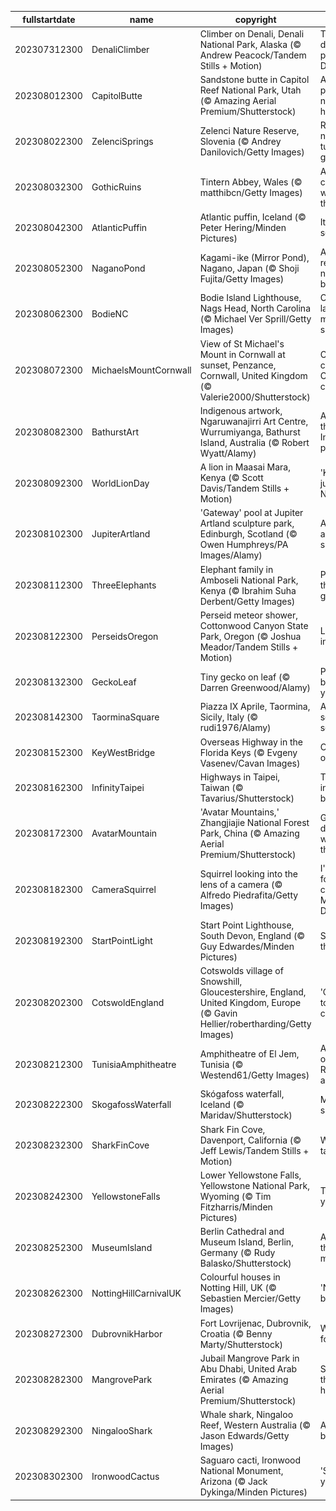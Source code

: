 |fullstartdate|name|copyright|title|image|
|--|--|--|--|--|
202307312300|DenaliClimber|Climber on Denali, Denali National Park, Alaska (© Andrew Peacock/Tandem Stills + Motion)|There's no denying the power of Denali|![](/en-GB/2023/08/202307312300DenaliClimber.jpg)|
202308012300|CapitolButte|Sandstone butte in Capitol Reef National Park, Utah (© Amazing Aerial Premium/Shutterstock)|A painter's palette of nature's hues|![](/en-GB/2023/08/202308012300CapitolButte.jpg)|
202308022300|ZelenciSprings|Zelenci Nature Reserve, Slovenia (© Andrey Danilovich/Getty Images)|Revealing nature's turquoise gem|![](/en-GB/2023/08/202308022300ZelenciSprings.jpg)|
202308032300|GothicRuins|Tintern Abbey, Wales (© matthibcn/Getty Images)|A cantilevered window to the past|![](/en-GB/2023/08/202308032300GothicRuins.jpg)|
202308042300|AtlanticPuffin|Atlantic puffin, Iceland (© Peter Hering/Minden Pictures)|It's puffling season!|![](/en-GB/2023/08/202308042300AtlanticPuffin.jpg)|
202308052300|NaganoPond|Kagami-ike (Mirror Pond), Nagano, Japan (© Shoji Fujita/Getty Images)|A mirror reflecting nature's beauty|![](/en-GB/2023/08/202308052300NaganoPond.jpg)|
202308062300|BodieNC|Bodie Island Lighthouse, Nags Head, North Carolina (© Michael Ver Sprill/Getty Images)|One on land, a million in space|![](/en-GB/2023/08/202308062300BodieNC.jpg)|
202308072300|MichaelsMountCornwall|View of St Michael's Mount in Cornwall at sunset, Penzance, Cornwall, United Kingdom (© Valerie2000/Shutterstock)|Cheerful colours of a Cornwall classic|![](/en-GB/2023/08/202308072300MichaelsMountCornwall.jpg)|
202308082300|BathurstArt|Indigenous artwork, Ngaruwanajirri Art Centre, Wurrumiyanga, Bathurst Island, Australia (© Robert Wyatt/Alamy)|A day for the world's Indigenous populations|![](/en-GB/2023/08/202308082300BathurstArt.jpg)|
202308092300|WorldLionDay|A lion in Maasai Mara, Kenya (© Scott Davis/Tandem Stills + Motion)|'King of the jungle'? Nope|![](/en-GB/2023/08/202308092300WorldLionDay.jpg)|
202308102300|JupiterArtland|'Gateway' pool at Jupiter Artland sculpture park, Edinburgh, Scotland (© Owen Humphreys/PA Images/Alamy)|A one-of-a-kind splash|![](/en-GB/2023/08/202308102300JupiterArtland.jpg)|
202308112300|ThreeElephants|Elephant family in Amboseli National Park, Kenya (© Ibrahim Suha Derbent/Getty Images)|Protecting the gentle giants|![](/en-GB/2023/08/202308112300ThreeElephants.jpg)|
202308122300|PerseidsOregon|Perseid meteor shower, Cottonwood Canyon State Park, Oregon (© Joshua Meador/Tandem Stills + Motion)|Look up, incoming…|![](/en-GB/2023/08/202308122300PerseidsOregon.jpg)|
202308132300|GeckoLeaf|Tiny gecko on leaf (© Darren Greenwood/Alamy)|Peek-a-boo, I see you!|![](/en-GB/2023/08/202308132300GeckoLeaf.jpg)|
202308142300|TaorminaSquare|Piazza IX Aprile, Taormina, Sicily, Italy (© rudi1976/Alamy)|A glowing square of squares|![](/en-GB/2023/08/202308142300TaorminaSquare.jpg)|
202308152300|KeyWestBridge|Overseas Highway in the Florida Keys (© Evgeny Vasenev/Cavan Images)|On the open ocean road|![](/en-GB/2023/08/202308152300KeyWestBridge.jpg)|
202308162300|InfinityTaipei|Highways in Taipei, Taiwan (© Tavarius/Shutterstock)|To the infinite and back|![](/en-GB/2023/08/202308162300InfinityTaipei.jpg)|
202308172300|AvatarMountain|'Avatar Mountains,' Zhangjiajie National Forest Park, China (© Amazing Aerial Premium/Shutterstock)|Gravity-defying wonders of the world|![](/en-GB/2023/08/202308172300AvatarMountain.jpg)|
202308182300|CameraSquirrel|Squirrel looking into the lens of a camera (© Alfredo Piedrafita/Getty Images)|I'm ready for my close-up, Mr. DeSquirrel|![](/en-GB/2023/08/202308182300CameraSquirrel.jpg)|
202308192300|StartPointLight|Start Point Lighthouse, South Devon, England (© Guy Edwardes/Minden Pictures)|Sentinel of the sea|![](/en-GB/2023/08/202308192300StartPointLight.jpg)|
202308202300|CotswoldEngland|Cotswolds village of Snowshill, Gloucestershire, England, United Kingdom, Europe (© Gavin Hellier/robertharding/Getty Images)|'Cot' in this town's charms|![](/en-GB/2023/08/202308202300CotswoldEngland.jpg)|
202308212300|TunisiaAmphitheatre|Amphitheatre of El Jem, Tunisia (© Westend61/Getty Images)|A 'standing ovation' to Roman architecture|![](/en-GB/2023/08/202308212300TunisiaAmphitheatre.jpg)|
202308222300|SkogafossWaterfall|Skógafoss waterfall, Iceland (© Maridav/Shutterstock)|Making a splash|![](/en-GB/2023/08/202308222300SkogafossWaterfall.jpg)|
202308232300|SharkFinCove|Shark Fin Cove, Davenport, California (© Jeff Lewis/Tandem Stills + Motion)|What a fin-tastic view!|![](/en-GB/2023/08/202308232300SharkFinCove.jpg)|
202308242300|YellowstoneFalls|Lower Yellowstone Falls, Yellowstone National Park, Wyoming (© Tim Fitzharris/Minden Pictures)|This land is your land|![](/en-GB/2023/08/202308242300YellowstoneFalls.jpg)|
202308252300|MuseumIsland|Berlin Cathedral and Museum Island, Berlin, Germany (© Rudy Balasko/Shutterstock)|A night at the museums|![](/en-GB/2023/08/202308252300MuseumIsland.jpg)|
202308262300|NottingHillCarnivalUK|Colourful houses in Notting Hill, UK (© Sebastien Mercier/Getty Images)|'Notting' but fun here|![](/en-GB/2023/08/202308262300NottingHillCarnivalUK.jpg)|
202308272300|DubrovnikHarbor|Fort Lovrijenac, Dubrovnik, Croatia (© Benny Marty/Shutterstock)|Watch out for dragons!|![](/en-GB/2023/08/202308272300DubrovnikHarbor.jpg)|
202308282300|MangrovePark|Jubail Mangrove Park in Abu Dhabi, United Arab Emirates (© Amazing Aerial Premium/Shutterstock)|Say hello to these halophytes!|![](/en-GB/2023/08/202308282300MangrovePark.jpg)|
202308292300|NingalooShark|Whale shark, Ningaloo Reef, Western Australia (© Jason Edwards/Getty Images)|A diver's big buddy|![](/en-GB/2023/08/202308292300NingalooShark.jpg)|
202308302300|IronwoodCactus|Saguaro cacti, Ironwood National Monument, Arizona (© Jack Dykinga/Minden Pictures)|'Saguaro' you today?|![](/en-GB/2023/08/202308302300IronwoodCactus.jpg)|
